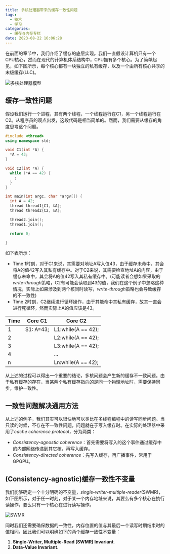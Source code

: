 ```yaml
---
title: 多核处理器带来的缓存一致性问题
tags:
  - 技术
  - 学习
categories:
  - 缓存与内存专栏
date: 2023-08-22 16:06:28
---
```



在前面的章节中，我们介绍了缓存的底层实现。我们一直假设计算机只有一个CPU核心，然而在现代的计算机体系结构中，CPU拥有多个核心。为了简单起见，如下图所示，每个核心都有一块独立的私有缓存，以及一个由所有核心共享的末级缓存(LLC)。

![多核处理器模型](https://s2.loli.net/2023/08/10/gT5WfKButCqpOSV.png)

## 缓存一致性问题

假设我们运行一个进程，其有两个线程，一个线程运行在C1，另一个线程运行在C2。从程序员的观点出发，这段代码是相当简单的。然而，我们需要从缓存的角度思考这个问题。

```c++
#include <thread>
using namespace std;

void C1(int *A) {
  *A = 43;
}

void C2(int *A) {
  while (*A == 42) {
    ;
  }
}

int main(int argc, char *argv[]) {
  int A = 42;
  thread thread1{C1, &A};
  thread thread2{C2, &A};

  thread2.join();
  thread1.join();

  return 0;

}
```

如下表所示：

+ Time 1时刻，对于C1来说，其需要对地址A写入值43，由于缓存未命中，其会将A的值42写入其私有缓存中。对于C2来说，其需要检查地址A的内容，由于缓存未命中，其会将A的值42写入其私有缓存中。(可能读者会想如果采取的*write-through*策略，C2有可能会读取到43的值，我们在这个例子中忽略这种情况，实际上如果涉及到两个核同时读写，*write-through*策略也会导致缓存的不一致性)
+ Time 2时刻，C2继续进行循环操作，由于其能命中其私有缓存，故其一直会进行死循环，然而实际上A的值应该是43。

| Time | Core C1   | Core C2            |
|------|-----------|--------------------|
| 1    | S1: A=43; | L1:while(A == 42); |
| 2    |           | L2:while(A == 42); |
| 3    |           | L3:while(A == 42); |
| 4    |           | ...                |
| n    |           | Ln:while(A == 42); |

从上述的过程可以得出一个重要的结论，多核问题会产生新的缓存不一致问题。由于私有缓存的存在，当某两个私有缓存指向的是同一个物理地址时，需要保持同步，维护一致性。

## 一致性问题解决通用方法

从上述的例子，我们其实可以很快地可以类比在多线程编程中的读写同步问题。当只读的时候，不存在不一致性问题，问题就在于写入缓存时。在实际的处理器中采用了*cache coherence protocol*，分为两类：

+ *Consistency-agnostic coherence*：首先需要将写入的这个事件通过缓存中的内部网络传递到其它核，再写入缓存。
+ *Consistency-directed coherence*：先写入缓存，再广播事件，常用于GPGPU。

## (Consistency-agnostic)缓存一致性不变量

我们能够确定一个十分明确的不变量，*single-writer-multiple-reader*(SWMR)，如下图所示，对于任一时刻，对于某一个内存地址来说，其要么有多个核心在执行读操作，要么只有一个核心在进行读写操作。

![SWMR](https://s2.loli.net/2023/08/10/Zs2ypk5TmYiIgHc.png)

同时我们还需要确保数据的一致性，内存位置的值与其最后一个读写时期结束时的值相同。因此我们可以明确如下的两个缓存一致性不变量：

1. **Single-Writer, Multiple-Read (SWMR) Invariant**.
2. **Data-Value Invariant**.
